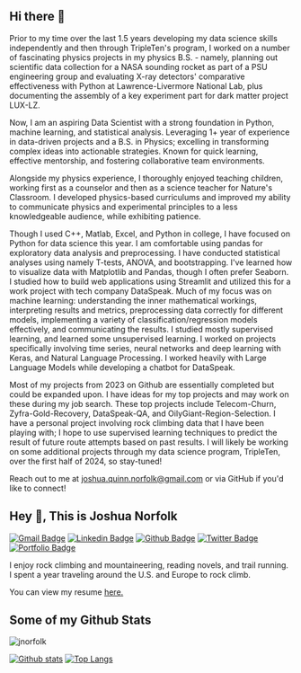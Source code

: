 ## Hi there 👋

Prior to my time over the last 1.5 years developing my data science skills independently and then through TripleTen's program, I worked on a number of fascinating physics projects in my physics B.S. - namely, planning out scientific data collection for a NASA sounding rocket as part of a PSU engineering group and evaluating X-ray detectors' comparative effectiveness with Python at Lawrence-Livermore National Lab, plus documenting the assembly of a key experiment part for dark matter project LUX-LZ. 

Now, I am an aspiring Data Scientist with a strong foundation in Python, machine learning, and statistical analysis. Leveraging 1+ year of experience in data-driven projects and a B.S. in Physics; excelling in transforming complex ideas into actionable strategies. Known for quick learning, effective mentorship, and fostering collaborative team environments. 

Alongside my physics experience, I thoroughly enjoyed teaching children, working first as a counselor and then as a science teacher for Nature's Classroom. I developed physics-based curriculums and improved my ability to communicate physics and experimental principles to a less knowledgeable audience, while exhibiting patience.

Though I used C++, Matlab, Excel, and Python in college, I have focused on Python for data science this year. I am comfortable using pandas for exploratory data analysis and preprocessing. I have conducted statistical analyses using namely T-tests, ANOVA, and bootstrapping. I've learned how to visualize data with Matplotlib and Pandas, though I often prefer Seaborn. I studied how to build web applications using Streamlit and utilized this for a work project with tech company DataSpeak. Much of my focus was on machine learning: understanding the inner mathematical workings, interpreting results and metrics, preprocessing data correctly for different models, implementing a variety of classification/regression models effectively, and communicating the results. I studied mostly supervised learning, and learned some unsupervised learning. I worked on projects specifically involving time series, neural networks and deep learning with Keras, and Natural Language Processing. I worked heavily with Large Language Models while developing a chatbot for DataSpeak. 

Most of my projects from 2023 on Github are essentially completed but could be expanded upon. I have ideas for my top projects and may work on these during my job search. These top projects include Telecom-Churn, Zyfra-Gold-Recovery, DataSpeak-QA, and OilyGiant-Region-Selection. I have a personal project involving rock climbing data that I have been playing with; I hope to use supervised learning techniques to predict the result of future route attempts based on past results. I will likely be working on some additional projects through my data science program, TripleTen, over the first half of 2024, so stay-tuned!

Reach out to me at joshua.quinn.norfolk@gmail.com or via GitHub if you'd like to connect!


## Hey 👋, This is Joshua Norfolk
[![Gmail Badge](https://img.shields.io/badge/-joshua.quinn.norfolk@gmail.com-c14438?style=flat&logo=Gmail&logoColor=white&link=mailto:joshua.quinn.norfolk@gmail.com)](mailto:joshua.quinn.norfolk@gmail.com) 
[![Linkedin Badge](https://img.shields.io/badge/-joshuanorfolk-0072b1?style=flat&logo=Linkedin&logoColor=white&link=https://www.linkedin.com/in/joshuanorfolk/)](https://www.linkedin.com/in/joshuanorfolk/) [![Github Badge](https://img.shields.io/badge/-jnorfolk-grey?style=flat&logo=github&logoColor=white&link=https://github.com/jnorfolk/)](https://www.github.com/jnorfolk/) [![Twitter Badge](https://img.shields.io/badge/-joshua.quinn.norfolk@gmail.com-00acee?style=flat&logo=twitter&logoColor=white&link=https://twitter.com/joshua.quinn.norfolk@gmail.com/)](https://www.twitter.com/joshua.quinn.norfolk@gmail.com/) [![Portfolio Badge](https://img.shields.io/badge/portfolio-web-blue?style=flat&link=https://jnorfolk.github.io//)](https://jnorfolk.github.io//) <p align='left'>I enjoy rock climbing and mountaineering, reading novels, and trail running. I spent a year traveling around the U.S. and Europe to rock climb.</p><p align='left'> You can view my resume <a href='https://docs.google.com/document/d/1JXIsHqn48Yf2_TWMFTmEUsxIixHTAPDhtiX0c2QOCd0/edit ' target=_blank><u>here</u>.</a></p>
## Some of my Github Stats
<p align=left> <img src=https://komarev.com/ghpvc/?username=jnorfolk alt=jnorfolk /> </p>

[![Github stats](https://github-readme-stats.vercel.app/api?username=jnorfolk&show_icons=true&include_all_commits=true)](https://github.com/jnorfolk/github-readme-stats)
[![Top Langs](https://github-readme-stats.vercel.app/api/top-langs/?username=jnorfolk&layout=compact)](https://github.com/jnorfolk/github-readme-stats)
